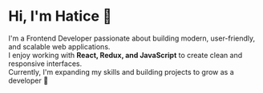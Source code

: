 # Hi, I'm Hatice 👋  

I'm a Frontend Developer passionate about building modern, user-friendly, and scalable web applications.  
I enjoy working with **React, Redux, and JavaScript** to create clean and responsive interfaces.  
Currently, I'm expanding my skills and building projects to grow as a developer 🚀
